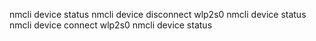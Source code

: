 nmcli device status 
nmcli device disconnect wlp2s0 
nmcli device status 
nmcli device connect wlp2s0
nmcli device status 
